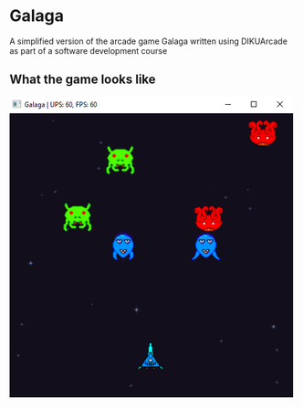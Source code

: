 # Galaga

A simplified version of the arcade game Galaga written using DIKUArcade
as part of a software development course

## What the game looks like
![Game](game.png)